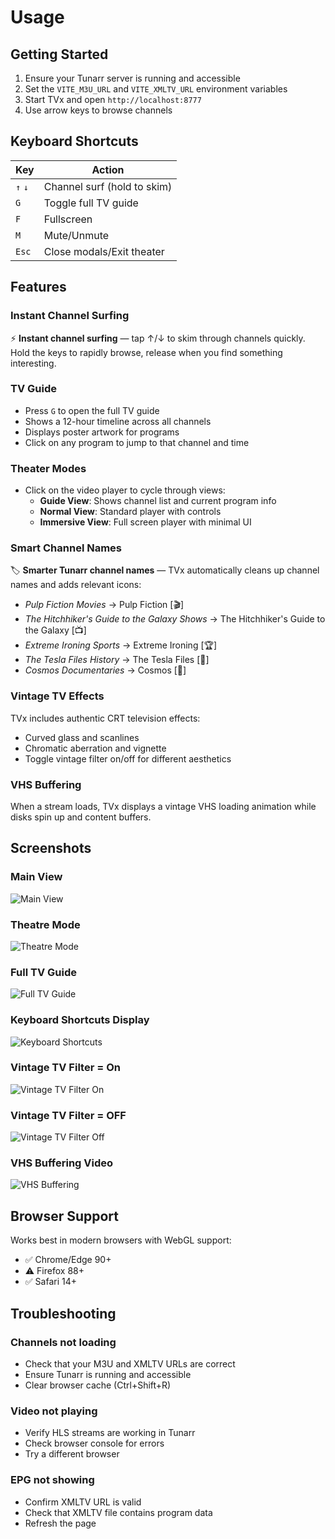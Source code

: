# Usage

## Getting Started

1. Ensure your Tunarr server is running and accessible
2. Set the `VITE_M3U_URL` and `VITE_XMLTV_URL` environment variables
3. Start TVx and open `http://localhost:8777`
4. Use arrow keys to browse channels

## Keyboard Shortcuts

| Key | Action |
|-----|--------|
| `↑` `↓` | Channel surf (hold to skim) |
| `G` | Toggle full TV guide |
| `F` | Fullscreen |
| `M` | Mute/Unmute |
| `Esc` | Close modals/Exit theater |

## Features

### Instant Channel Surfing

⚡ **Instant channel surfing** — tap ↑/↓ to skim through channels quickly. Hold the keys to rapidly browse, release when you find something interesting.

### TV Guide

- Press `G` to open the full TV guide
- Shows a 12-hour timeline across all channels
- Displays poster artwork for programs
- Click on any program to jump to that channel and time

### Theater Modes

- Click on the video player to cycle through views:
  - **Guide View**: Shows channel list and current program info
  - **Normal View**: Standard player with controls
  - **Immersive View**: Full screen player with minimal UI

### Smart Channel Names

🏷️ **Smarter Tunarr channel names** — TVx automatically cleans up channel names and adds relevant icons:

- *Pulp Fiction Movies* → Pulp Fiction [🎬]
- *The Hitchhiker's Guide to the Galaxy Shows* → The Hitchhiker's Guide to the Galaxy [📺]
- *Extreme Ironing Sports* → Extreme Ironing [🏆]
- *The Tesla Files History* → The Tesla Files [📜]
- *Cosmos Documentaries* → Cosmos [📜]

### Vintage TV Effects

TVx includes authentic CRT television effects:

- Curved glass and scanlines
- Chromatic aberration and vignette
- Toggle vintage filter on/off for different aesthetics

### VHS Buffering

When a stream loads, TVx displays a vintage VHS loading animation while disks spin up and content buffers.

## Screenshots

### Main View

![Main View](https://private-user-images.githubusercontent.com/103341262/501486769-1f3ef27b-91b0-4713-b0ef-2bf33785d7fc.png?jwt=eyJ0eXAiOiJKV1QiLCJhbGciOiJIUzI1NiJ9.eyJpc3MiOiJnaXRodWIuY29tIiwiYXVkIjoicmF3LmdpdGh1YnVzZXJjb250ZW50LmNvbSIsImtleSI6ImtleTUiLCJleHAiOjE3NjA1NDUzMzcsIm5iZiI6MTc2MDU0NTAzNywicGF0aCI6Ii8xMDMzNDEyNjIvNTAxNDg2NzY5LTFmM2VmMjd...)

### Theatre Mode

![Theatre Mode](https://private-user-images.githubusercontent.com/103341262/501490640-123a68d4-8626-4a55-a524-56f1a5405a6c.png?jwt=eyJ0eXAiOiJKV1QiLCJhbGciOiJIUzI1NiJ9.eyJpc3MiOiJnaXRodWIuY29tIiwiYXVkIjoicmF3LmdpdGh1YnVzZXJjb250ZW50LmNvbSIsImtleSI6ImtleTUiLCJleHAiOjE3NjA1NDUzMzcsIm5iZiI6MTc2MDU0NTAzNywicGF0aCI6Ii8xMDMzNDEyNjIvNTAxNDkwNjQwLTEyM2E2OGQ0...)

### Full TV Guide

![Full TV Guide](https://private-user-images.githubusercontent.com/103341262/501491216-96e346fa-8ae6-4db4-b195-c371fe5b714c.png?jwt=eyJ0eXAiOiJKV1QiLCJhbGciOiJIUzI1NiJ9.eyJpc3MiOiJnaXRodWIuY29tIiwiYXVkIjoicmF3LmdpdGh1YnVzZXJjb250ZW50LmNvbSIsImtleSI6ImtleTUiLCJleHAiOjE3NjA1NDUzMzcsIm5iZiI6MTc2MDU0NTAzNywicGF0aCI6Ii8xMDMzNDEyNjIvNTAxNDkxMjE2LTk2ZTM0NmZhLT...)

### Keyboard Shortcuts Display

![Keyboard Shortcuts](https://private-user-images.githubusercontent.com/103341262/501506708-e7bb293a-4021-4a12-b7fa-078e8502fb68.png?jwt=eyJ0eXAiOiJKV1QiLCJhbGciOiJIUzI1NiJ9.eyJpc3MiOiJnaXRodWIuY29tIiwiYXVkIjoicmF3LmdpdGh1YnVzZXJjb250ZW50LmNvbSIsImtleSI6ImtleTUiLCJleHAiOjE3NjA1NDUzMzcsIm5iZiI6MTc2MDU0NTAzNywicGF0aCI6Ii8xMDMzNDEyNjIvNTAxNTA2NzA4LWU3YmIyOT...)

### Vintage TV Filter = On

![Vintage TV Filter On](https://private-user-images.githubusercontent.com/103341262/501507497-8bbd0cec-645f-4789-bb4b-268ef1f0a329.png?jwt=eyJ0eXAiOiJKV1QiLCJhbGciOiJIUzI1NiJ9.eyJpc3MiOiJnaXRodWIuY29tIiwiYXVkIjoicmF3LmdpdGh1YnVzZXJjb250ZW50LmNvbSIsImtleSI6ImtleTUiLCJleHAiOjE3NjA1NDUzMzcsIm5iZiI6MTc2MDU0NTAzNywicGF0aCI6Ii8xMDMzNDEyNjIvNTAxNTA3NDk3LThiYmQw...)

### Vintage TV Filter = OFF

![Vintage TV Filter Off](https://private-user-images.githubusercontent.com/103341262/501507446-94cd0844-ce80-4ef4-abc5-55c6ae687b8e.png?jwt=eyJ0eXAiOiJKV1QiLCJhbGciOiJIUzI1NiJ9.eyJpc3MiOiJnaXRodWIuY29tIiwiYXVkIjoicmF3LmdpdGh1YnVzZXJjb250ZW50LmNvbSIsImtleSI6ImtleTUiLCJleHAiOjE3NjA1NDUzMzcsIm5iZiI6MTc2MDU0NTAzNywicGF0aCI6Ii8xMDMzNDEyNjIvNTAxNTA3NDQ2LTk0Y2QwOD...)

### VHS Buffering Video

![VHS Buffering](https://private-user-images.githubusercontent.com/103341262/501509229-6cc65d37-008c-4bfb-8417-de53738b9e91.png?jwt=eyJ0eXAiOiJKV1QiLCJhbGciOiJIUzI1NiJ9.eyJpc3MiOiJKV1QiLCJhbGciOiJIUzI1NiJ9.eyJpc3MiOiJnaXRodWIuY29tIiwiYXVkIjoicmF3LmdpdGh1YnVzZXJjb250ZW50LmNvbSIsImtleSI6ImtleTUiLCJleHAiOjE3NjA1NDUzMzcsIm5iZiI6MTc2MDU0NTAzNywicGF0aCI6Ii8xMDMzNDEyNjIvNTAxNTA5MjI5LTZj...)

## Browser Support

Works best in modern browsers with WebGL support:

- ✅ Chrome/Edge 90+
- ⚠️ Firefox 88+
- ✅ Safari 14+

## Troubleshooting

### Channels not loading

- Check that your M3U and XMLTV URLs are correct
- Ensure Tunarr is running and accessible
- Clear browser cache (Ctrl+Shift+R)

### Video not playing

- Verify HLS streams are working in Tunarr
- Check browser console for errors
- Try a different browser

### EPG not showing

- Confirm XMLTV URL is valid
- Check that XMLTV file contains program data
- Refresh the page

